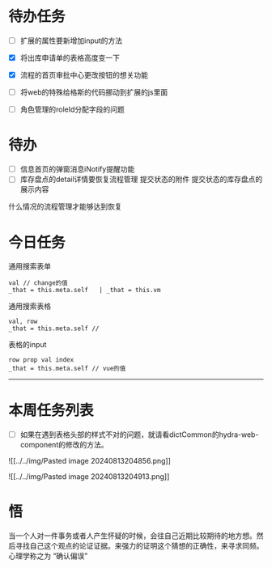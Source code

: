# 待办任务
- [ ] 扩展的属性要新增加input的方法

- [x] 将出库申请单的表格高度变一下
- [x] 流程的首页审批中心更改按钮的想关功能
- [ ] 将web的特殊给格斯的代码挪动到扩展的js里面
- [ ] 角色管理的roleId分配字段的问题
# 待办
- [ ] 信息首页的弹窗消息iNotify提醒功能
- [ ] 库存盘点的detail详情要恢复流程管理
	提交状态的附件
	提交状态的库存盘点的展示内容

什么情况的流程管理才能够达到恢复

# 今日任务
通用搜索表单
~~~text
val // change的值
_that = this.meta.self   | _that = this.vm

~~~
通用搜索表格
~~~text
val, row
_that = this.meta.self //

~~~

表格的input
~~~text
row prop val index
_that = this.meta.self // vue的值
~~~

------
# 本周任务列表
- [ ] 如果在遇到表格头部的样式不对的问题，就请看dictCommon的hydra-web-component的修改的方法。

![[../../img/Pasted image 20240813204856.png]]


![[../../img/Pasted image 20240813204913.png]]

# 悟
当一个人对一件事务或者人产生怀疑的时候，会往自己近期比较期待的地方想。然后寻找自己这个观点的论证证据。来强力的证明这个猜想的正确性，来寻求同频。心理学称之为 “确认偏误”